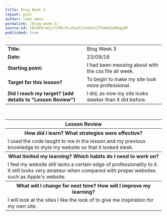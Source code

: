```yaml
---
title: Blog Week 3
layout: post
author: luke.amos
permalink: /blog-week-3/
source-id: 1BlEKkroUjtlCM5rPLx5ne5lznVGYv2TSwKUGo9bqg3M
published: true
---
```

<table>
  <tr>
    <td><strong>Title:</strong></td>
    <td>Blog Week 3</td>
  </tr>
  <tr>
    <td><strong>Date:</strong></td>
    <td>23/09/16</td>
  </tr>
  <tr>
    <td><strong>Starting point:</strong></td>
    <td>I had been messing about with the css file all week.</td>
  </tr>
  <tr>
    <td><strong>Target for this lesson?</strong></td>
    <td>To begin to make my site look more professional.</td>
  </tr>
  <tr>
    <td><strong>Did I reach my target? 
(add details to "Lesson Review")</strong></td>
    <td>I did, as now my site looks sleeker than it did before.</td>
  </tr>
</table>
<br />

<table>
  <tr>
    <th><strong>Lesson Review</strong></th>
  </tr>
  <tr>
    <th><strong>How did I learn? What strategies were effective?</strong> </th>
  </tr>
  <tr>
    <td>I used the code taught to me in the lesson and my previous knowledge to style my website so that it looked sleek.</td>
  </tr>
  <tr>
    <th><strong>What limited my learning? Which habits do I need to work on?</strong> </th>
  </tr>
  <tr>
    <td>I feel my website still lacks a certain edge of professionality to it. It still looks very amateur when compared with proper websites such as Apple's website.</td>
  </tr>
  <tr>
    <th><strong>What will I change for next time? How will I improve my learning?</strong></th>
  </tr>
  <tr>
    <td>I will look at the sites I like the look of to give me inspiration for my own site.</td>
  </tr>
</table>
<br />

